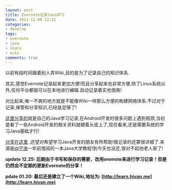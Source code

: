 ```yaml
---
layout: post
title: Evernote记录Java学习
date: 2011-12-08 12:21
categories: 
- develop
tags: 
- evernote 
- java 
- share 
- wiki
comments: true
---
```

以前有段时间跟着别人弄Wiki,目的是为了记录自己的知识体系.

其实,感觉Evernote记录起来更加方便!而且分享起来也非常方便,除了Linux系统以外,任何平台都就可以在本地进行编辑.自动记录着实也很爽!

对比起来,唯一不爽的地方就是不能像Wiki一样那么方便的构建网络体系.不过对于记录,保管和分享知识,已经是足够了!

[这里分享的](https://www.evernote.com/pub/hivan/JavaProgramStudy)就是自己的Java学习记录,在Android开发的很多问题上遇到瓶颈,当初是看了一些Android开发的相关资料就硬着头皮上了,现在看来,还是需要系统的学习Java基础才行!

[分享在这里](https://www.evernote.com/pub/hivan/JavaProgramStudy)
,还望对希望学习Java开发的朋友有所帮助!我记录的还算很详细了.来源是[@宁浩](http://weibo.com/m1999)一年前借阅的一本Java大学教程!到今天也没还,很对不起他老人家了!


**update 12.25: 后期由于书写和保存的需要，改用onenote来进行学习记录！但是仍然会不定期的更新Evernote的分享！**


**pdate 01.20: 最后还是建立了一个Wiki,地址为: [http://learn.hivan.me](http://learn.hivan.me)**
